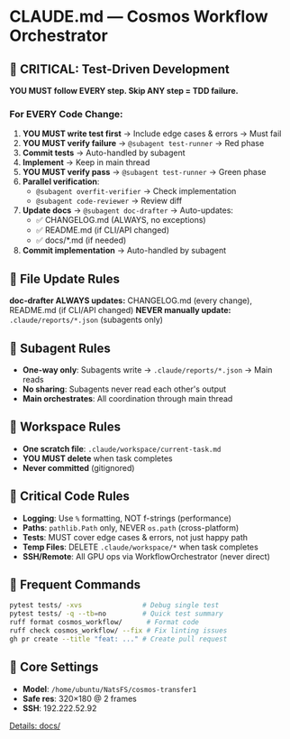 # CLAUDE.md — Cosmos Workflow Orchestrator

## 🔴 CRITICAL: Test-Driven Development
**YOU MUST follow EVERY step. Skip ANY step = TDD failure.**

### For EVERY Code Change:
1. **YOU MUST write test first** → Include edge cases & errors → Must fail
2. **YOU MUST verify failure** → `@subagent test-runner` → Red phase
3. **Commit tests** → Auto-handled by subagent
4. **Implement** → Keep in main thread
5. **YOU MUST verify pass** → `@subagent test-runner` → Green phase
6. **Parallel verification**:
   - `@subagent overfit-verifier` → Check implementation
   - `@subagent code-reviewer` → Review diff
7. **Update docs** → `@subagent doc-drafter` → Auto-updates:
   - ✅ CHANGELOG.md (ALWAYS, no exceptions)
   - ✅ README.md (if CLI/API changed)
   - ✅ docs/*.md (if needed)
8. **Commit implementation** → Auto-handled by subagent

## 📁 File Update Rules
**doc-drafter ALWAYS updates:** CHANGELOG.md (every change), README.md (if CLI/API changed)
**NEVER manually update:** `.claude/reports/*.json` (subagents only)

## 🤖 Subagent Rules
- **One-way only**: Subagents write → `.claude/reports/*.json` → Main reads
- **No sharing**: Subagents never read each other's output
- **Main orchestrates**: All coordination through main thread

## 📝 Workspace Rules
- **One scratch file**: `.claude/workspace/current-task.md`
- **YOU MUST delete** when task completes
- **Never committed** (gitignored)

## 📏 Critical Code Rules
- **Logging**: Use `%` formatting, NOT f-strings (performance)
- **Paths**: `pathlib.Path` only, NEVER `os.path` (cross-platform)
- **Tests**: MUST cover edge cases & errors, not just happy path
- **Temp Files**: DELETE `.claude/workspace/*` when task completes
- **SSH/Remote**: All GPU ops via WorkflowOrchestrator (never direct)

## 🚀 Frequent Commands
```bash
pytest tests/ -xvs               # Debug single test
pytest tests/ -q --tb=no         # Quick test summary
ruff format cosmos_workflow/      # Format code
ruff check cosmos_workflow/ --fix # Fix linting issues
gh pr create --title "feat: ..." # Create pull request
```

## 🔑 Core Settings
- **Model**: `/home/ubuntu/NatsFS/cosmos-transfer1`
- **Safe res**: 320×180 @ 2 frames
- **SSH**: 192.222.52.92

[Details: docs/](docs/)
